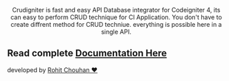 
<p align="center">Crudigniter is fast and easy API Database integrator  for Codeigniter 4, its can easy to perform CRUD technique for CI Application. You don't have to create diffrent method for CRUD techniue. everything is possible here in a single API.</p>


<h2>Read complete <a href="https://rohit-chouhan.github.io/crudigniter/">Documentation Here</a></h2>

developed by <a href="https://linkedin.com/in/itsrohitchouhan">Rohit Chouhan ❤️</a>
